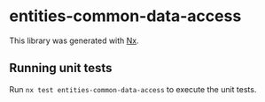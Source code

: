 # entities-common-data-access

This library was generated with [Nx](https://nx.dev).


## Running unit tests

Run `nx test entities-common-data-access` to execute the unit tests.

